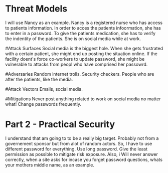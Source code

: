 # Threat Models

I will use Nancy as an example. Nancy is a registered nurse who has access to patients information. In order to acces the patients infoormation, she has to enter in a password. To give the patients medication, she has to verify the indentity of the patients. She is on social media while at work.

#Attack Surfaces
Social media is the biggest hole. When she gets frustrated with a certain patient, she might end up posting the situation online. If the facility doent's force co-workers to update password, she might be vulnerable to attacks from peopl who have comprised her passowrd.

#Adversaries
Random internet trolls. Security checkers. People who are after the patients, like the media.

#Attack Vectors
Emails, social media.

#Mitigations
Never post anything related to work on social media no matter what! Change passwords frequently.

# Part 2 - Practical Security

I understand that am going to to be a really big target. Probably not from a governement sponsor but from alot of random actors. So, I have to use different password for everything. Use long password. Give the least permission as possible to mitigate risk exposure. Also, i Will never answer correctly, when a site asks for incase you forget password questions, whats your mothers middle name, as an example.
